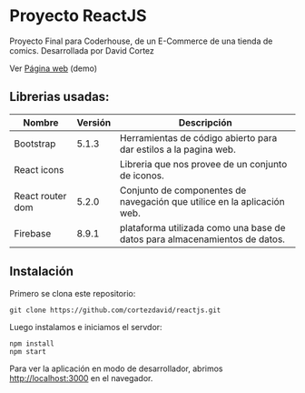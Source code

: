 # Proyecto ReactJS

Proyecto Final para Coderhouse, de un E-Commerce de una tienda de comics. Desarrollada por David Cortez

Ver [Página web](https://vigilant-haibt-e9164f.netlify.app/) (demo)

## Librerias usadas:

| Nombre | Versión | Descripción |
| ------ | ------ | ------ |
| Bootstrap | 5.1.3 | Herramientas de código abierto para dar estilos a la pagina web.|
| React icons |  | Libreria que nos provee de un conjunto de iconos.|
| React router dom | 5.2.0 |Conjunto de componentes de navegación que utilice en la aplicación web.|
| Firebase | 8.9.1 | plataforma utilizada como una base de datos para almacenamientos de datos. |

## Instalación

Primero se clona este repositorio:
```
git clone https://github.com/cortezdavid/reactjs.git
```
Luego instalamos e iniciamos el servdor:
```
npm install
npm start
```
Para ver la aplicación en modo de desarrollador, abrimos [http://localhost:3000](http://localhost:3000) en el navegador.